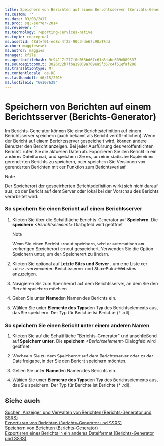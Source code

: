 ```yaml
---
title: Speichern von Berichten auf einem Berichtsserver (Berichts-Generator) | Microsoft-Dokumentation
ms.custom: ''
ms.date: 03/08/2017
ms.prod: sql-server-2014
ms.reviewer: ''
ms.technology: reporting-services-native
ms.topic: conceptual
ms.assetid: 48dfef01-ed8c-4f23-90c3-de67c90a97dd
author: maggiesMSFT
ms.author: maggies
manager: kfile
ms.openlocfilehash: 9c94117f277f0d058bd67c61e8dabc609d009337
ms.sourcegitcommit: 3026c22b7fba19059a769ea5f367c4f51efaf286
ms.translationtype: MT
ms.contentlocale: de-DE
ms.lasthandoff: 06/15/2019
ms.locfileid: "66107639"
---
```

# <a name="save-reports-to-a-report-server-report-builder"></a>Speichern von Berichten auf einem Berichtsserver (Berichts-Generator)
  Im Berichts-Generator können Sie eine Berichtsdefinition auf einem Berichtsserver speichern (auch bekannt als Bericht veröffentlichen). Wenn der Bericht auf einem Berichtsserver gespeichert wird, können andere Benutzer den Bericht anzeigen. Bei jeder Ausführung des veröffentlichten Berichts rufen Sie die aktuellen Daten ab. Exportieren Sie den Bericht in ein anderes Dateiformat, und speichern Sie es, um eine statische Kopie eines gerenderten Berichts zu speichern, oder speichern Sie Versionen von gerenderten Berichten mit der Funktion zum Berichtsverlauf.  
  
> [!NOTE]  
>  Der Speicherort der gespeicherten Berichtsdefinition wirkt sich nicht darauf aus, ob der Bericht auf dem Server oder lokal bei der Vorschau des Berichts verarbeitet wird.  
  
### <a name="to-save-a-report-to-a-report-server"></a>So speichern Sie einen Bericht auf einem Berichtsserver  
  
1.  Klicken Sie über die Schaltfläche Berichts-Generator auf **Speichern**. Die **speichern** _\<Berichtselement\>_  Dialogfeld wird geöffnet.  
  
    > [!NOTE]  
    >  Wenn Sie einen Bericht erneut speichern, wird er automatisch am vorherigen Speicherort erneut gespeichert. Verwenden Sie die Option Speichern unter, um den Speicherort zu ändern.  
  
2.  Klicken Sie optional auf **Letzte Sites und Server** , um eine Liste der zuletzt verwendeten Berichtsserver und SharePoint-Websites anzuzeigen.  
  
3.  Navigieren Sie zum Speicherort auf dem Berichtsserver, an dem Sie den Bericht speichern möchten.  
  
4.  Geben Sie unter **Name**den Namen des Berichts ein.  
  
5.  Wählen Sie unter **Elemente des Typs**den Typ des Berichtselements aus, das Sie speichern. Der Typ für Berichte ist Berichte (* .rdl).  
  
### <a name="to-save-a-report-as-a-different-name"></a>So speichern Sie einen Bericht unter einem anderen Namen  
  
1.  Klicken Sie auf die Schaltfläche "Berichts-Generator" und anschließend auf **Speichern unter**. Die **speichern** _\<Berichtselement\>_  Dialogfeld wird geöffnet.  
  
2.  Wechseln Sie zu dem Speicherort auf dem Berichtsserver oder zu der Dateifreigabe, in der Sie den Bericht speichern möchten.  
  
3.  Geben Sie unter **Name**den Namen des Berichts ein.  
  
4.  Wählen Sie unter **Elemente des Typs**den Typ des Berichtselements aus, das Sie speichern. Der Typ für Berichte ist Berichte (* .rdl).  
  
## <a name="see-also"></a>Siehe auch  
 [Suchen, Anzeigen und Verwalten von Berichten (Berichts-Generator und SSRS)](finding-viewing-and-managing-reports-report-builder-and-ssrs.md)   
 [Exportieren von Berichten &#40;Berichts-Generator und SSRS&#41;](export-reports-report-builder-and-ssrs.md)   
 [Speichern von Berichten &#40;Berichts-Generator&#41;](saving-reports-report-builder.md)   
 [Exportieren eines Berichts in ein anderes Dateiformat &#40;Berichts-Generator und SSRS&#41;](../export-a-report-as-another-file-type-report-builder-and-ssrs.md)  
  
  
